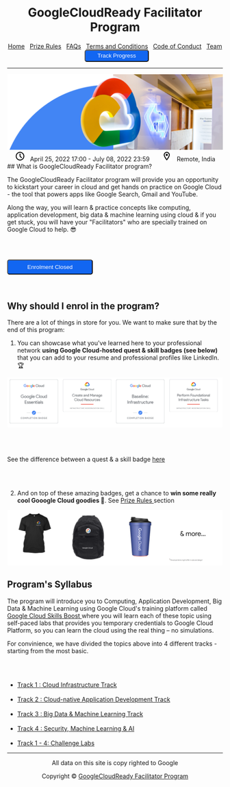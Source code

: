 <center>
    <h1>GoogleCloudReady Facilitator Program</h1>
    <a href="https://dot-space.github.io/GCRF-22/">Home</a>
    &nbsp;
    <a href="https://dot-space.github.io/GCRF-22/prize">Prize Rules</a>
    &nbsp;
    <a href="https://dot-space.github.io/GCRF-22/faqs">FAQs</a>
    &nbsp;
    <a href="https://dot-space.github.io/GCRF-22/tnc">Terms and Conditions</a>
    &nbsp;
    <a href="https://dot-space.github.io/GCRF-22/coc">Code of Conduct</a>
    &nbsp;
    <a href="https://dot-space.github.io/GCRF-22/team">Team</a>
    &nbsp;
    <a href="https://bit.ly/crf-report">
    <button style="background-color: #1266f1; color: white; border-radius: 5px; width: 150px; height: 28px">Track Progress</button>
    </a>
</center>

---

<img src="img/banner.png">
<center>
<img src="img/clock.png"> &nbsp; April 25, 2022 17:00 - July 08, 2022 23:59 &nbsp; &nbsp; &nbsp; <img src="img/location.png"> &nbsp; Remote, India
</center>
## What is GoogleCloudReady Facilitator program?

<p>
The GoogleCloudReady Facilitator program will provide you an opportunity to kickstart your career in cloud and get hands on practice on Google Cloud - the tool that powers apps like Google Search, Gmail and YouTube.

Along the way, you will learn & practice concepts like computing, application development, big data & machine learning using cloud & if you get stuck, you will have your "Facilitators" who are specially trained on Google Cloud to help. 😎

<br><br>

<button style="background-color: #1266f1; color: white; border-radius: 5px; width: 200px; height: 35px">Enrolment Closed</button>

<br>

</p>

## Why should I enrol in the program?

<p>
There are a lot of things in store for you. We want to make sure that by the end of this program:
    
<br>
    
1. You can showcase what you've learned here to your professional network <b> using Google Cloud-hosted quest & skill badges (see below) </b> that you can add to your resume and professional profiles like LinkedIn. 🏆

<img src="img/badges.png" />

<br><br>

See the difference between a quest & a skill badge <a href="https://services.google.com/fh/files/emails/diff_quests_skillbadges.png">here</a>

<br><br>

2. And on top of these amazing badges, get a chance to <b> win some really cool Gooogle Cloud goodies 💪</b>. See <a href="https://dot-space.github.io/GCRF-22/prize">Prize Rules </a>section

<img src="img/prizes_home.png" />

</p>

## Program's Syllabus

<p>
The program will introduce you to Computing, Application Development, Big Data & Machine Learning using Google Cloud's training platform called <a href="https://www.cloudskillsboost.google/" target="_blank"> Google Cloud Skills Boost </a>where you will learn each of these topic using self-paced labs that provides you temporary credentials to Google Cloud Platform, so you can learn the cloud using the real thing – no simulations.

For convinience, we have divided the topics above into 4 different tracks - starting from the most basic.

<br><br>

<ul style="list-style-type:disc">

<li><a href="https://dot-space.github.io/GCRF-22/track_1">Track 1 : Cloud Infrastructure Track</a></li>

<br>

<li><a href="https://dot-space.github.io/GCRF-22/track_2">Track 2 : Cloud-native Application Development Track</a></li>

<br>

<li><a href="https://dot-space.github.io/GCRF-22/track_3">Track 3 : Big Data & Machine Learning Track</a></li>

<br>

<li><a href="https://dot-space.github.io/GCRF-22/track_4">Track 4 : Security, Machine Learning & AI</a></li>

<br>

<li><a href="https://dot-space.github.io/GCRF-22/challenge_lab">Track 1 - 4: Challenge Labs</a></li>

</ul>

</p>

---

<footer>

<center>

<p> All data on this site is copy righted to Google</p>
Copyright ©️ <a href="https://events.withgoogle.com/googlecloudready-facilitator-program/" target="_blank">GoogleCloudReady Facilitator Program</a>

</center>

</footer>
